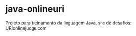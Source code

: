 java-onlineuri
==============

Projeto para treinamento da linguagem Java, site de desafios: URIonlinejudge.com
